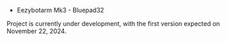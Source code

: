 * Eezybotarm Mk3 - Bluepad32

Project is currently under development, with the first version expected on November 22, 2024.